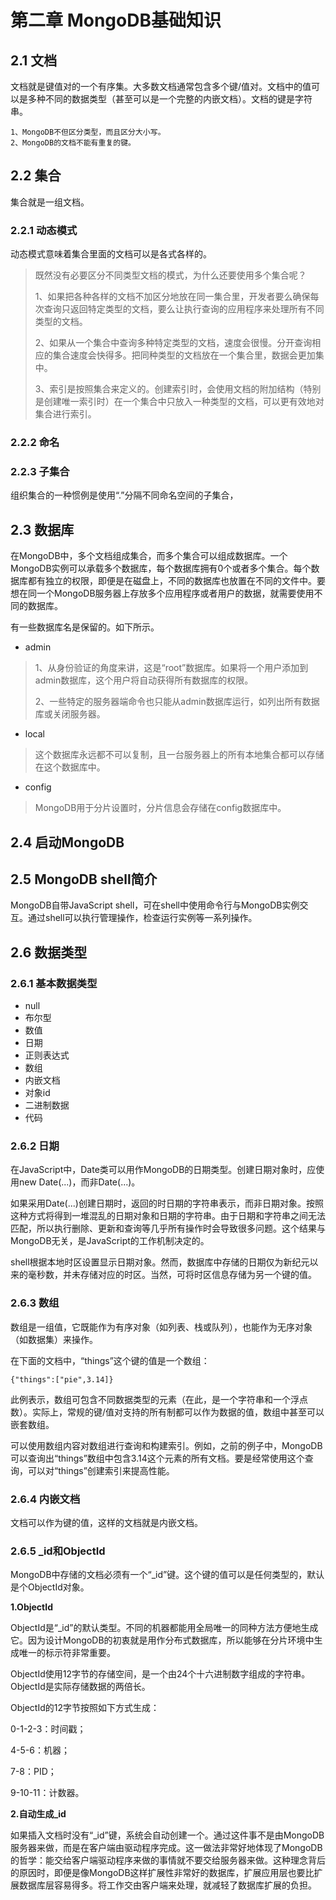 # 第二章 MongoDB基础知识

## 2.1 文档
文档就是键值对的一个有序集。大多数文档通常包含多个键/值对。文档中的值可以是多种不同的数据类型（甚至可以是一个完整的内嵌文档）。文档的键是字符串。
```
1、MongoDB不但区分类型，而且区分大小写。
2、MongoDB的文档不能有重复的键。
```

## 2.2 集合
集合就是一组文档。

### 2.2.1 动态模式
动态模式意味着集合里面的文档可以是各式各样的。


> 既然没有必要区分不同类型文档的模式，为什么还要使用多个集合呢？
> 
>1、如果把各种各样的文档不加区分地放在同一集合里，开发者要么确保每次查询只返回特定类型的文档，要么让执行查询的应用程序来处理所有不同类型的文档。
> 
>2、如果从一个集合中查询多种特定类型的文档，速度会很慢。分开查询相应的集合速度会快得多。把同种类型的文档放在一个集合里，数据会更加集中。
>
>3、索引是按照集合来定义的。创建索引时，会使用文档的附加结构（特别是创建唯一索引时）在一个集合中只放入一种类型的文档，可以更有效地对集合进行索引。

### 2.2.2 命名

### 2.2.3 子集合
组织集合的一种惯例是使用“.”分隔不同命名空间的子集合，

## 2.3 数据库
在MongoDB中，多个文档组成集合，而多个集合可以组成数据库。一个MongoDB实例可以承载多个数据库，每个数据库拥有0个或者多个集合。每个数据库都有独立的权限，即便是在磁盘上，不同的数据库也放置在不同的文件中。要想在同一个MongoDB服务器上存放多个应用程序或者用户的数据，就需要使用不同的数据库。

有一些数据库名是保留的。如下所示。
- admin

> 1、从身份验证的角度来讲，这是“root”数据库。如果将一个用户添加到admin数据库，这个用户将自动获得所有数据库的权限。
> 
>2、一些特定的服务器端命令也只能从admin数据库运行，如列出所有数据库或关闭服务器。

- local

> 这个数据库永远都不可以复制，且一台服务器上的所有本地集合都可以存储在这个数据库中。

- config

> MongoDB用于分片设置时，分片信息会存储在config数据库中。

## 2.4 启动MongoDB

## 2.5 MongoDB shell简介
MongoDB自带JavaScript shell，可在shell中使用命令行与MongoDB实例交互。通过shell可以执行管理操作，检查运行实例等一系列操作。

## 2.6 数据类型

### 2.6.1 基本数据类型
- null
- 布尔型
- 数值
- 日期
- 正则表达式
- 数组
- 内嵌文档
- 对象id
- 二进制数据
- 代码

### 2.6.2 日期
在JavaScript中，Date类可以用作MongoDB的日期类型。创建日期对象时，应使用new Date(...)，而非Date(...)。

如果采用Date(...)创建日期时，返回的时日期的字符串表示，而非日期对象。按照这种方式将得到一堆混乱的日期对象和日期的字符串。由于日期和字符串之间无法匹配，所以执行删除、更新和查询等几乎所有操作时会导致很多问题。这个结果与MongoDB无关，是JavaScript的工作机制决定的。

shell根据本地时区设置显示日期对象。然而，数据库中存储的日期仅为新纪元以来的毫秒数，并未存储对应的时区。当然，可将时区信息存储为另一个键的值。

### 2.6.3 数组
数组是一组值，它既能作为有序对象（如列表、栈或队列），也能作为无序对象（如数据集）来操作。

在下面的文档中，“things”这个键的值是一个数组：
```
{"things":["pie",3.14]}
```
此例表示，数组可包含不同数据类型的元素（在此，是一个字符串和一个浮点数）。实际上，常规的键/值对支持的所有制都可以作为数据的值，数组中甚至可以嵌套数组。

可以使用数组内容对数组进行查询和构建索引。例如，之前的例子中，MongoDB可以查询出“things”数组中包含3.14这个元素的所有文档。要是经常使用这个查询，可以对“things”创建索引来提高性能。

### 2.6.4 内嵌文档
文档可以作为键的值，这样的文档就是内嵌文档。

### 2.6.5 _id和ObjectId
MongoDB中存储的文档必须有一个“_id”键。这个键的值可以是任何类型的，默认是个ObjectId对象。

**1.ObjectId**

ObjectId是“_id”的默认类型。不同的机器都能用全局唯一的同种方法方便地生成它。因为设计MongoDB的初衷就是用作分布式数据库，所以能够在分片环境中生成唯一的标示符非常重要。

ObjectId使用12字节的存储空间，是一个由24个十六进制数字组成的字符串。ObjectId是实际存储数据的两倍长。

ObjectId的12字节按照如下方式生成：

0-1-2-3：时间戳；

4-5-6：机器；

7-8：PID；

9-10-11：计数器。

**2.自动生成_id**

如果插入文档时没有“_id”键，系统会自动创建一个。通过这件事不是由MongoDB服务器来做，而是在客户端由驱动程序完成。这一做法非常好地体现了MongoDB的哲学：能交给客户端驱动程序来做的事情就不要交给服务器来做。这种理念背后的原因时，即便是像MongoDB这样扩展性非常好的数据库，扩展应用层也要比扩展数据库层容易得多。将工作交由客户端来处理，就减轻了数据库扩展的负担。
